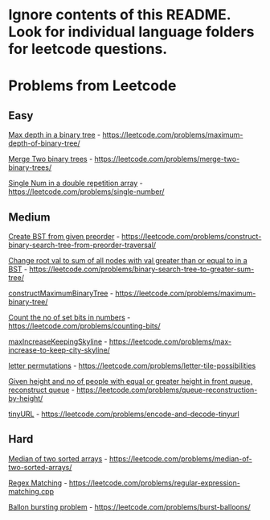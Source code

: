 # Ignore contents of this README. Look for individual language folders for leetcode questions.

<h1> Problems from Leetcode </h1>


<h2> Easy </h2>

[Max depth in a binary tree](Easy/maxDepth.cpp) - https://leetcode.com/problems/maximum-depth-of-binary-tree/

[Merge Two binary trees](Easy/mergeTrees.cpp) - https://leetcode.com/problems/merge-two-binary-trees/

[Single Num in a double repetition array](Easy/singleNum.cpp) - https://leetcode.com/problems/single-number/  

<h2> Medium </h2>

[Create BST from given preorder](medium/BSTFromPreorder.cpp) - https://leetcode.com/problems/construct-binary-search-tree-from-preorder-traversal/

[Change root val to sum of all nodes with val greater than or equal to in a BST](medium/bstToGst.cpp) - https://leetcode.com/problems/binary-search-tree-to-greater-sum-tree/

[constructMaximumBinaryTree](medium/constructMaximumBinaryTree.cpp) - https://leetcode.com/problems/maximum-binary-tree/

[Count the no of set bits in numbers](medium/countBits.cpp) - https://leetcode.com/problems/counting-bits/

[maxIncreaseKeepingSkyline](medium/maxIncreaseKeepingSkyline.cpp) - https://leetcode.com/problems/max-increase-to-keep-city-skyline/

[letter permutations](medium/numTilePossibilities.cpp) - https://leetcode.com/problems/letter-tile-possibilities

[Given height and no of people with equal or greater height in front queue, reconstruct queue](medium/reconstructQueue.cpp) - https://leetcode.com/problems/queue-reconstruction-by-height/

[tinyURL](medium/tinyURL.cpp) - https://leetcode.com/problems/encode-and-decode-tinyurl  


<h2> Hard </h2>

[Median of two sorted arrays](Hard/4.median-of-two-sorted-arrays.cpp) - https://leetcode.com/problems/median-of-two-sorted-arrays/

[Regex Matching](Hard/10.regular-expression-matching.cpp) - https://leetcode.com/problems/regular-expression-matching.cpp

[Ballon bursting problem](Hard/312.burst-balloons.cpp) - https://leetcode.com/problems/burst-balloons/  

